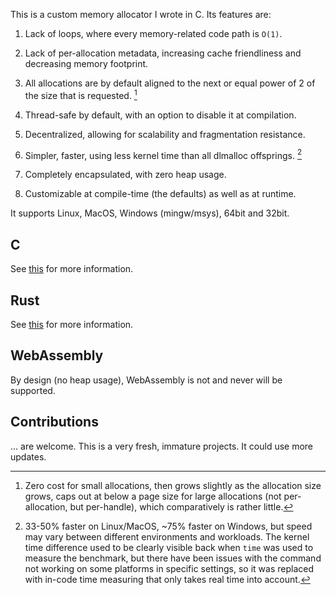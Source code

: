 This is a custom memory allocator I wrote in C. Its features are:

1. Lack of loops, where every memory-related code path is `O(1)`.

2. Lack of per-allocation metadata, increasing cache friendliness and decreasing memory footprint.

3. All allocations are by default aligned to the next or equal power of 2 of the size that is requested. [^2]

4. Thread-safe by default, with an option to disable it at compilation.

5. Decentralized, allowing for scalability and fragmentation resistance.

6. Simpler, faster, using less kernel time than all dlmalloc offsprings. [^1]

7. Completely encapsulated, with zero heap usage.

8. Customizable at compile-time (the defaults) as well as at runtime.

[^1]: 33-50% faster on Linux/MacOS, ~75% faster on Windows, but speed may vary between different environments and workloads. The kernel time difference used to be clearly visible back when `time` was used to measure the benchmark, but there have been issues with the command not working on some platforms in specific settings, so it was replaced with in-code time measuring that only takes real time into account.

[^2]: Zero cost for small allocations, then grows slightly as the allocation size grows, caps out at below a page size for large allocations (not per-allocation, but per-handle), which comparatively is rather little.

It supports Linux, MacOS, Windows (mingw/msys), 64bit and 32bit.

## C

See [this](clang.md) for more information.

## Rust

See [this](https://crates.io/crates/shalloc) for more information.

## WebAssembly

By design (no heap usage), WebAssembly is not and never will be supported.

## Contributions

... are welcome. This is a very fresh, immature projects. It could use more updates.
